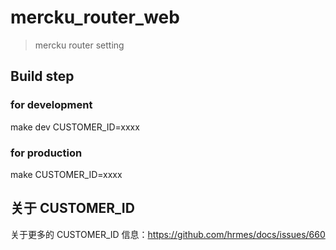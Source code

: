 # mercku_router_web

> mercku router setting

## Build step

### for development

make dev CUSTOMER_ID=xxxx

### for production

make CUSTOMER_ID=xxxx

## 关于 CUSTOMER_ID

关于更多的 CUSTOMER_ID 信息：https://github.com/hrmes/docs/issues/660
